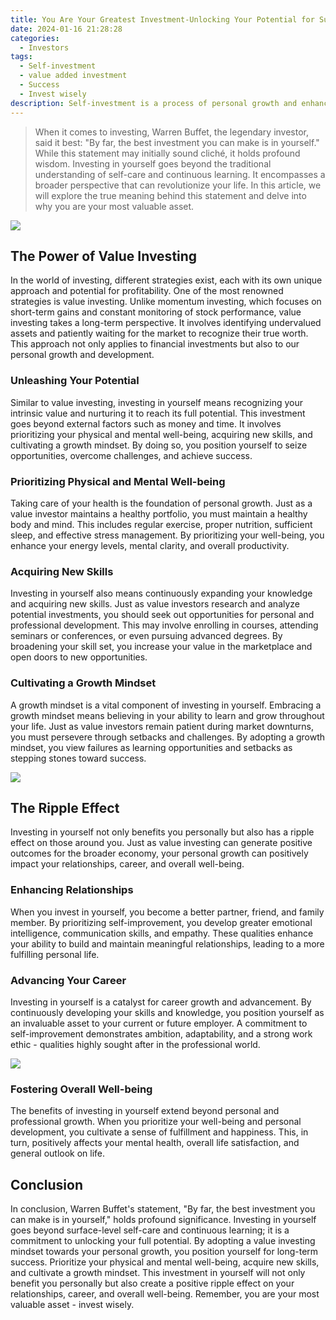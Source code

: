 ```yaml
---
title: You Are Your Greatest Investment-Unlocking Your Potential for Success
date: 2024-01-16 21:28:28
categories:
  - Investors
tags:
  - Self-investment
  - value added investment
  - Success
  - Invest wisely
description: Self-investment is a process of personal growth and enhancement. It is more than the traditional understanding of self-care and continuous learning; it is a holistic, multidimensional investment. It includes enhancing one's knowledge, skills, and experiences, as well as personal qualities and values. Through self-investment, we can better meet life's challenges and realize our goals and dreams.
---
```


> When it comes to investing, Warren Buffet, the legendary investor, said it best: "By far, the best investment you can make is in yourself." While this statement may initially sound cliché, it holds profound wisdom. Investing in yourself goes beyond the traditional understanding of self-care and continuous learning. It encompasses a broader perspective that can revolutionize your life. In this article, we will explore the true meaning behind this statement and delve into why you are your most valuable asset.

![](https://cdn.jsdelivr.net/gh/PirlosM/image@main/20231031105949.png)

## The Power of Value Investing

In the world of investing, different strategies exist, each with its own unique approach and potential for profitability. One of the most renowned strategies is value investing. Unlike momentum investing, which focuses on short-term gains and constant monitoring of stock performance, value investing takes a long-term perspective. It involves identifying undervalued assets and patiently waiting for the market to recognize their true worth. This approach not only applies to financial investments but also to our personal growth and development.


### Unleashing Your Potential

Similar to value investing, investing in yourself means recognizing your intrinsic value and nurturing it to reach its full potential. This investment goes beyond external factors such as money and time. It involves prioritizing your physical and mental well-being, acquiring new skills, and cultivating a growth mindset. By doing so, you position yourself to seize opportunities, overcome challenges, and achieve success.


### Prioritizing Physical and Mental Well-being

Taking care of your health is the foundation of personal growth. Just as a value investor maintains a healthy portfolio, you must maintain a healthy body and mind. This includes regular exercise, proper nutrition, sufficient sleep, and effective stress management. By prioritizing your well-being, you enhance your energy levels, mental clarity, and overall productivity.


### Acquiring New Skills

Investing in yourself also means continuously expanding your knowledge and acquiring new skills. Just as value investors research and analyze potential investments, you should seek out opportunities for personal and professional development. This may involve enrolling in courses, attending seminars or conferences, or even pursuing advanced degrees. By broadening your skill set, you increase your value in the marketplace and open doors to new opportunities.


### Cultivating a Growth Mindset

A growth mindset is a vital component of investing in yourself. Embracing a growth mindset means believing in your ability to learn and grow throughout your life. Just as value investors remain patient during market downturns, you must persevere through setbacks and challenges. By adopting a growth mindset, you view failures as learning opportunities and setbacks as stepping stones toward success.

![](https://cdn.jsdelivr.net/gh/PirlosM/image@main/20231031110027.png)

## The Ripple Effect

Investing in yourself not only benefits you personally but also has a ripple effect on those around you. Just as value investing can generate positive outcomes for the broader economy, your personal growth can positively impact your relationships, career, and overall well-being.


### Enhancing Relationships

When you invest in yourself, you become a better partner, friend, and family member. By prioritizing self-improvement, you develop greater emotional intelligence, communication skills, and empathy. These qualities enhance your ability to build and maintain meaningful relationships, leading to a more fulfilling personal life.


### Advancing Your Career

Investing in yourself is a catalyst for career growth and advancement. By continuously developing your skills and knowledge, you position yourself as an invaluable asset to your current or future employer. A commitment to self-improvement demonstrates ambition, adaptability, and a strong work ethic - qualities highly sought after in the professional world.

![](https://cdn.jsdelivr.net/gh/PirlosM/image@main/20231031110121.png)

### Fostering Overall Well-being

The benefits of investing in yourself extend beyond personal and professional growth. When you prioritize your well-being and personal development, you cultivate a sense of fulfillment and happiness. This, in turn, positively affects your mental health, overall life satisfaction, and general outlook on life.


## Conclusion

In conclusion, Warren Buffet's statement, "By far, the best investment you can make is in yourself," holds profound significance. Investing in yourself goes beyond surface-level self-care and continuous learning; it is a commitment to unlocking your full potential. By adopting a value investing mindset towards your personal growth, you position yourself for long-term success. Prioritize your physical and mental well-being, acquire new skills, and cultivate a growth mindset. This investment in yourself will not only benefit you personally but also create a positive ripple effect on your relationships, career, and overall well-being. Remember, you are your most valuable asset - invest wisely.
